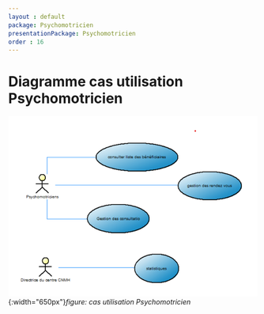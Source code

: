 ```yaml
---
layout : default
package: Psychomotricien
presentationPackage: Psychomotricien
order : 16
---
```

# Diagramme cas utilisation Psychomotricien
![Diagramme cas utilisation social](./images/Diagramme-cas-utilisation.png){:width="650px"}*figure: cas utilisation Psychomotricien*

<!-- new slide -->
